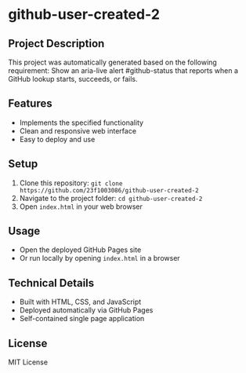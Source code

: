 # github-user-created-2

## Project Description
This project was automatically generated based on the following requirement:
Show an aria-live alert #github-status that reports when a GitHub lookup starts, succeeds, or fails.

## Features
- Implements the specified functionality
- Clean and responsive web interface
- Easy to deploy and use

## Setup
1. Clone this repository: `git clone https://github.com/23f1003086/github-user-created-2`
2. Navigate to the project folder: `cd github-user-created-2`
3. Open `index.html` in your web browser

## Usage
- Open the deployed GitHub Pages site
- Or run locally by opening `index.html` in a browser

## Technical Details
- Built with HTML, CSS, and JavaScript
- Deployed automatically via GitHub Pages
- Self-contained single page application

## License
MIT License

